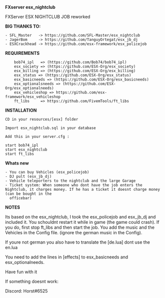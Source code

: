**FXserver esx_nightclub**

FXServer ESX NIGHTCLUB JOB reworked

**BIG THANKS TO:**

    - SFL_Master   -> https://github.com/SFL-Master/esx_nightclub
    - JagerBom     -> https://github.com/TanguyOrtegat/esx_jb_dj
    - ESXCrackhead -> https://github.com/esx-framework/esx_policejob

**REQUIREMENTS**

        bob74_ipl   => (https://github.com/Bob74/bob74_ipl)
        esx_society => (https://github.com/ESX-Org/esx_society)
        esx_billing => (https://github.com/ESX-Org/esx_billing)
        esx_status => (https://github.com/ESX-Org/esx_status)
        esx_basicneeds => (https://github.com/ESX-Org/esx_basicneeds)
        esx_optionalsneeds => (https://github.com/ESX-Org/esx_optionalneeds)
        esx_vehicleshop => https://github.com/esx-framework/esx_vehicleshop
        ft_libs     => https://github.com/FivemTools/ft_libs

**INSTALLATION**

    CD in your resources/[esx] folder

    Import esx_nightclub.sql in your database

    Add this in your server.cfg :

    start bob74_ipl
    start esx_nightclub
    start ft_libs
    
**Whats new**

    - You can buy Vehicles (esx_policejob)
    - DJ pult (esx_jb_dj)
    - Vehicle teleporters to the nightclub and the large Garage
    - Ticket system: When someone who dont have the job enters the Nightclub, it charges money. If he has a ticket it doesnt charge money (can be bought in the  
      officebar)

**NOTES**

Its based on the esx_nightclub, I took the esx_policejob and esx_jb_dj and included it. You schouldnt restart it while in game (the game could crash). If you do, first stop ft_libs and then start the job.
You add the music and the Vehicles in the Config file. (ignore the german music in the Config).

If youre not german you also have to translate the [de.lua] dont use the en.lua

You need to add the lines in [effects] to esx_basicneeds and esx_optionalneeds.

Have fun with it

If something doesnt work:

Discord: Horst#6525




